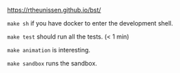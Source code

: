 https://rtheunissen.github.io/bst/

`make sh` if you have docker to enter the development shell.

`make test` should run all the tests. (< 1 min)

`make animation` is interesting.

`make sandbox` runs the sandbox.